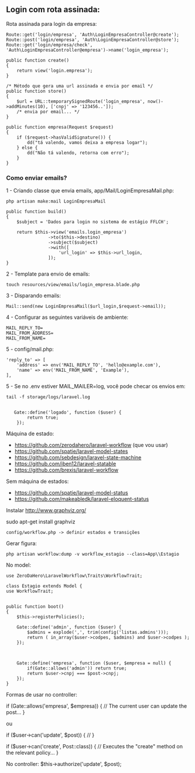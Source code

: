 ## Login com rota assinada:

Rota assinada para login da empresa:

    Route::get('login/empresa', 'Auth\LoginEmpresaController@create');
    Route::post('login/empresa', 'Auth\LoginEmpresaController@store');
    Route::get('login/empresa/check', 'Auth\LoginEmpresaController@empresa')->name('login_empresa');
    
    public function create()
    {
        return view('login.empresa');
    }

    /* Método que gera uma url assinada e envia por email */
    public function store()
    {
        $url = URL::temporarySignedRoute('login_empresa', now()->addMinutes(10), ['cnpj' => '123456..']);
        /* envia por email... */
    }

    public function empresa(Request $request)
    {
        if ($request->hasValidSignature()) {
            dd("tá valendo, vamos deixa a empresa logar");
        } else {
            dd("Não tá valendo, retorna com erro");
        }
    }


### Como enviar emails? 

1 - Criando classe que envia emails, app/Mail/LoginEmpresaMail.php:

    php artisan make:mail LoginEmpresaMail

    public function build()
    {
        $subject = 'Dados para login no sistema de estágio FFLCH';

        return $this->view('emails.login_empresa')
                    ->to($this->destino)
                    ->subject($subject)
                    ->with([
                        'url_login' => $this->url_login,
                    ]);
    }

2 - Template para envio de emails:

    touch resources/view/emails/login_empresa.blade.php

3 - Disparando emails:

    Mail::send(new LoginEmpresaMail($url_login,$request->email));

4 - Configurar as seguintes variáveis de ambiente:

    MAIL_REPLY_TO=
    MAIL_FROM_ADDRESS=
    MAIL_FROM_NAME=

5 - config/mail.php:

    'reply_to' => [
        'address' => env('MAIL_REPLY_TO', 'hello@example.com'),
        'name' => env('MAIL_FROM_NAME', 'Example'),
    ],

5 - Se no .env estiver MAIL_MAILER=log, você pode checar os envios em:

    tail -f storage/logs/laravel.log


       Gate::define('logado', function ($user) {
            return true;
        });

Máquina de estado:

 - https://github.com/zerodahero/laravel-workflow (que vou usar)
 - https://github.com/spatie/laravel-model-states
 - https://github.com/sebdesign/laravel-state-machine
 - https://github.com/iben12/laravel-statable
 - https://github.com/brexis/laravel-workflow

Sem máquina de estados:

 - https://github.com/spatie/laravel-model-status
 - https://github.com/makeabledk/laravel-eloquent-status
 
Instalar http://www.graphviz.org/

sudo apt-get install graphviz

    config/workflow.php -> definir estados e transições

Gerar figura:

    php artisan workflow:dump -v workflow_estagio --class=App\\Estagio

No model:

    use ZeroDaHero\LaravelWorkflow\Traits\WorkflowTrait;

    class Estagio extends Model {
    use WorkflowTrait;


    public function boot()
    {
        $this->registerPolicies();

        Gate::define('admin', function ($user) {
            $admins = explode(',', trim(config('listas.admins')));
            return ( in_array($user->codpes, $admins) and $user->codpes );
        });



        Gate::define('empresa', function ($user, $empresa = null) {
            if(Gate::allows('admin')) return true;
            return $user->cnpj === $post->cnpj;
        });
    }


Formas de usar no controller:

if (Gate::allows('empresa', $empresa)) {
    // The current user can update the post...
}

ou

if ($user->can('update', $post)) {
    //
}

if ($user->can('create', Post::class)) {
    // Executes the "create" method on the relevant policy...
}

No controller:  $this->authorize('update', $post);


